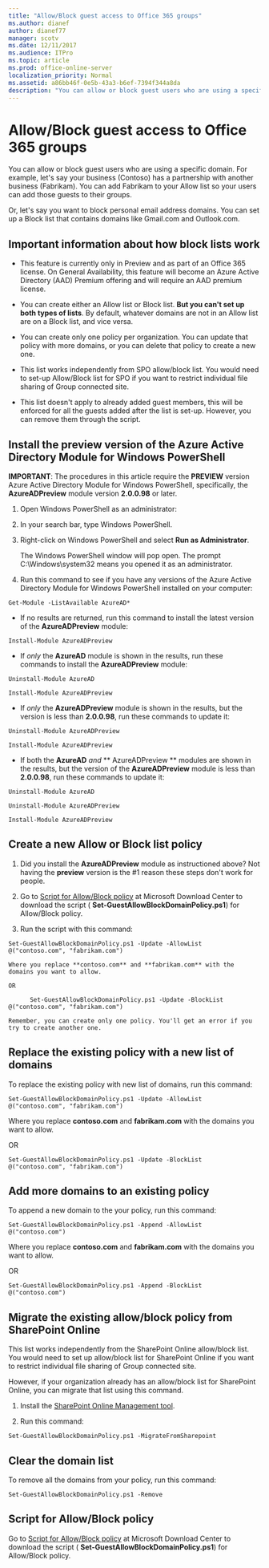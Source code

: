 ```yaml
---
title: "Allow/Block guest access to Office 365 groups"
ms.author: dianef
author: dianef77
manager: scotv
ms.date: 12/11/2017
ms.audience: ITPro
ms.topic: article
ms.prod: office-online-server
localization_priority: Normal
ms.assetid: a86bb46f-0e5b-43a3-b6ef-7394f344a8da
description: "You can allow or block guest users who are using a specific domain. For example, let's say your business (Contoso) has a partnership with another business (Fabrikam). You can add Fabrikam to your Allow list so your users can add those guests to their groups."
---
```


# Allow/Block guest access to Office 365 groups

You can allow or block guest users who are using a specific domain. For example, let's say your business (Contoso) has a partnership with another business (Fabrikam). You can add Fabrikam to your Allow list so your users can add those guests to their groups. 
  
Or, let's say you want to block personal email address domains. You can set up a Block list that contains domains like Gmail.com and Outlook.com. 
  
## Important information about how block lists work

- This feature is currently only in Preview and as part of an Office 365 license. On General Availability, this feature will become an Azure Active Directory (AAD) Premium offering and will require an AAD premium license.
    
- You can create either an Allow list or Block list. **But you can't set up both types of lists**. By default, whatever domains are not in an Allow list are on a Block list, and vice versa. 
    
- You can create only one policy per organization. You can update that policy with more domains, or you can delete that policy to create a new one.
    
- This list works independently from SPO allow/block list. You would need to set-up Allow/Block list for SPO if you want to restrict individual file sharing of Group connected site.
    
- This list doesn't apply to already added guest members, this will be enforced for all the guests added after the list is set-up. However, you can remove them through the script.
    
## Install the preview version of the Azure Active Directory Module for Windows PowerShell

 **IMPORTANT**: The procedures in this article require the **PREVIEW** version Azure Active Directory Module for Windows PowerShell, specifically, the **AzureADPreview** module version **2.0.0.98** or later. 
  
1. Open Windows PowerShell as an administrator:
    
1. In your search bar, type Windows PowerShell.
    
2. Right-click on Windows PowerShell and select **Run as Administrator**.
    
    The Windows PowerShell window will pop open. The prompt C:\Windows\system32 means you opened it as an administrator.
    
2. Run this command to see if you have any versions of the Azure Active Directory Module for Windows PowerShell installed on your computer:
    
  ```
  Get-Module -ListAvailable AzureAD*
  ```

  - If no results are returned, run this command to install the latest version of the **AzureADPreview** module: 
    
  ```
  Install-Module AzureADPreview
  ```

  - If  *only*  the **AzureAD** module is shown in the results, run these commands to install the **AzureADPreview** module: 
    
  ```
  Uninstall-Module AzureAD
  ```

  ```
  Install-Module AzureADPreview
  ```

  - If  *only*  the **AzureADPreview** module is shown in the results, but the version is less than **2.0.0.98**, run these commands to update it: 
    
  ```
  Uninstall-Module AzureADPreview
  ```

  ```
  Install-Module AzureADPreview
  ```

  - If both the **AzureAD** *and* ** AzureADPreview ** modules are shown in the results, but the version of the **AzureADPreview** module is less than **2.0.0.98**, run these commands to update it: 
    
  ```
  Uninstall-Module AzureAD
  ```

  ```
  Uninstall-Module AzureADPreview
  ```

  ```
  Install-Module AzureADPreview
  ```

## Create a new Allow or Block list policy

1. Did you install the **AzureADPreview** module as instructioned above? Not having the **preview** version is the #1 reason these steps don't work for people. 
    
2. Go to [Script for Allow/Block policy](https://go.microsoft.com/fwlink/?linkid=857710) at Microsoft Download Center to download the script ( **Set-GuestAllowBlockDomainPolicy.ps1**) for Allow/Block policy.
    
3. Run the script with this command:
    
  ```
  Set-GuestAllowBlockDomainPolicy.ps1 -Update -AllowList @("contoso.com", "fabrikam.com")
  ```

    Where you replace **contoso.com** and **fabrikam.com** with the domains you want to allow. 
    
    OR
    
  ```
  		Set-GuestAllowBlockDomainPolicy.ps1 -Update -BlockList @("contoso.com", "fabrikam.com")
  
  ```

    Remember, you can create only one policy. You'll get an error if you try to create another one. 
    
## Replace the existing policy with a new list of domains

To replace the existing policy with new list of domains, run this command:
  
```
Set-GuestAllowBlockDomainPolicy.ps1 -Update -AllowList @("contoso.com", "fabrikam.com")
```

Where you replace **contoso.com** and **fabrikam.com** with the domains you want to allow. 
  
OR
  
```
Set-GuestAllowBlockDomainPolicy.ps1 -Update -BlockList @("contoso.com", "fabrikam.com")
```

## Add more domains to an existing policy

To append a new domain to the your policy, run this command:
  
```
Set-GuestAllowBlockDomainPolicy.ps1 -Append -AllowList @("contoso.com")
```

Where you replace **contoso.com** and **fabrikam.com** with the domains you want to allow. 
  
OR
  
```
Set-GuestAllowBlockDomainPolicy.ps1 -Append -BlockList @("contoso.com")
```

## Migrate the existing allow/block policy from SharePoint Online

This list works independently from the SharePoint Online allow/block list. You would need to set up allow/block list for SharePoint Online if you want to restrict individual file sharing of Group connected site. 
  
However, if your organization already has an allow/block list for SharePoint Online, you can migrate that list using this command.
  
1. Install the [SharePoint Online Management tool](https://go.microsoft.com/fwlink/?linkid=854002).
    
2. Run this command:
    
  ```
  Set-GuestAllowBlockDomainPolicy.ps1 -MigrateFromSharepoint
  ```

## Clear the domain list

To remove all the domains from your policy, run this command: 
  
```
Set-GuestAllowBlockDomainPolicy.ps1 -Remove
```

## Script for Allow/Block policy
<a name="bkmk_script"> </a>

Go to [Script for Allow/Block policy](https://go.microsoft.com/fwlink/?linkid=857710) at Microsoft Download Center to download the script ( **Set-GuestAllowBlockDomainPolicy.ps1**) for Allow/Block policy.
  


